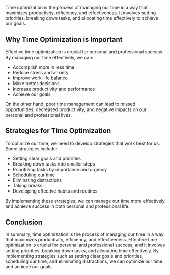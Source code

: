 
Time optimization is the process of managing our time in a way that maximizes productivity, efficiency, and effectiveness. It involves setting priorities, breaking down tasks, and allocating time effectively to achieve our goals.

Why Time Optimization is Important
----------------------------------

Effective time optimization is crucial for personal and professional success. By managing our time effectively, we can:

* Accomplish more in less time
* Reduce stress and anxiety
* Improve work-life balance
* Make better decisions
* Increase productivity and performance
* Achieve our goals

On the other hand, poor time management can lead to missed opportunities, decreased productivity, and negative impacts on our personal and professional lives.

Strategies for Time Optimization
--------------------------------

To optimize our time, we need to develop strategies that work best for us. Some strategies include:

* Setting clear goals and priorities
* Breaking down tasks into smaller steps
* Prioritizing tasks by importance and urgency
* Scheduling our time
* Eliminating distractions
* Taking breaks
* Developing effective habits and routines

By implementing these strategies, we can manage our time more effectively and achieve success in both personal and professional life.

Conclusion
----------

In summary, time optimization is the process of managing our time in a way that maximizes productivity, efficiency, and effectiveness. Effective time optimization is crucial for personal and professional success, and it involves setting priorities, breaking down tasks, and allocating time effectively. By implementing strategies such as setting clear goals and priorities, scheduling our time, and eliminating distractions, we can optimize our time and achieve our goals.
